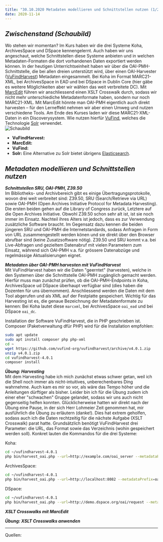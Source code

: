 ```yaml
---
title: "30.10.2020 Metadaten modellieren und Schnittstellen nutzen (1/2)"
date: 2020-11-14
---
```


## *Zwischenstand (Schaubild)*  

Wo stehen wir momentan? Im Kurs haben wir die drei Systeme Koha, ArchivesSpace und DSpace kennengelernt. Auch haben wir uns angeschaut, welche Schnittstellen diese Systeme anbieten und in welchen Metadaten-Formaten die dort vorhandenen Daten exportiert werden können. In der heutigen Unterrichtseinheit haben wir über die OAI-PMH-Schnittstelle, die bei allen dreien unterstützt wird, über einen OAI-Harvester ([VuFindHarvest](https://github.com/vufind-org/vufindharvest)) Metadaten eingesammelt. Bei Koha im Format MARC21-XML, bei ArchivesSpace in EAD und bei DSpace in Dublin Core (hier gäbe es weitere Möglichkeiten aber wir wählen das weit verbreitete DC). Mit [MarcEdit](https://en.wikipedia.org/wiki/MarcEdit) führen wir anschliessend einen XSLT Crosswalk durch, sodass wir nicht mehr unterschiediche Metadatenformate haben, sondern nur noch MARC21-XML. Mit MarcEdit hönnte man OAI-PMH eigentlich auch direkt harvesten – für den Lerneffekt nehmen wir aber einen Umweg und nutzen verschiedene Tools. Am Ende des Kurses laden wir diese MARC21-XML-Daten in ein Discoverysystem. Wie nutzen hierfür [VuFind](https://vufind.org/vufind/), welches die Technologie [Solr](https://en.wikipedia.org/wiki/Apache_Solr) verwendet.  
![Schaubild]({{site.baseurl}}/images/schaubild.png)  
* **VuFindHarvest:** 
* **MarcEdit:** 
* **VuFind:** 
* **Solr:** Eine Alternative zu Solr bietet übrigens [Elasticsearch](https://www.elastic.co/de/what-is/elasticsearch).

## *Metadaten modellieren und Schnittstellen nutzen*

***Schnittstellen SRU, OAI-PMH, Z39.50***  
Im Bibliotheks- und Archivbereich gibt es einige Übertragungsprotokolle, wovon drei weit verbreitet sind: Z39.50, SRU (Search/Retrieve via URL) sowie OAI-PMH (Open Archives Initiative Protocol for Metadata Harvesting). Die ersten beiden gehen auf die Library of Congress zurück, Letztere auf die Open Archives Initiative. Obwohl Z39.50 schon sehr alt ist, ist sie noch immer im Einsatz. Nachteil ihres Alters ist jedoch, dass es zur Verwendung zusätzliche Software braucht. Im Gegensatz dazu kennen die beiden jüngeren SRU und OAI-PMH die Internetstandards, sodass Anfragen in Form von URL zusammengestellt werden könen und sie direkt über den Browser abrufbar sind (keine Zusatzsoftware nötig). Z39.50 und SRU kommt v.a. bei Live-Abfragen und gezieltem Datenabruf mit vielen Parametern zum Einsatz, während sich OAI-PMH v.a. für grössere Datenabzüge und regelmässige Aktualisierungen eignet.

***Metadaten über OAI-PMH harvesten mit VuFindHarvest***  
Mit VuFindHarvest haben wir die Daten "geerntet" (harvesten), welche in den Systemen über die Schnittstelle OAI-PMH zugänglich gemacht werden. Hierfür muss man zunächst prüfen, ob die OAI-PMH-Endpoints in Koha, ArchivesSpace ud DSpace überhaupt verfügbar sind (dies haben die Dozenten für uns übernommen). Anschliessend werden die Daten mit dem Tool abgerufen und als XML auf der Festplatte gespeichert. Wichtig für das Harvesting ist es, die genaue Bezeichnung der Metadatenformate zu kennen: Bei Koha lautet diese `marcxml`, bei ArchivesSpace `oai_ead` und bei DSpace `oai_dc`.

Installation der Software VuFindHarvest, die in PHP geschrieben ist. Composer (Paketverwaltung dfür PHP) wird für die Installation empfohlen:  
```bash
sudo apt update
sudo apt install composer php php-xml
cd ~
wget https://github.com/vufind-org/vufindharvest/archive/v4.0.1.zip
unzip v4.0.1.zip
cd vufindharvest-4.0.1
composer install
```
***Übung: Harvesting***  
Mit dem Harvesting habe ich mich zunächst etwas schwer getan, weil ich die Shell noch immer als nicht-intuitives, unberechenbares Ding wahrnehme. Auch kam es mir so vor, als wäre das Tempo höher und die Anleitungen dürftiger als bisher. Leider bin ich für die Übung zudem ich einer eher "schwachen" Gruppe gelandet, sodass wir uns auch nicht gegenseitig helfen konnten. Glücklicherweise hatten wir direkt nach der Übung eine Pause, in der sich Herr Lohmeier Zeit genommen hat, mir ausführlich die Übung zu erläutern (danke!). Dies hat extrem geholfen, sodass auch ich die Daten rechtzeitig für die nächste Aufgabe (XSLT Crosswalk) parat hatte. Grundsätzlich benötigt VuFindHarvest drei Parameter: die URL, das Format sowie das Verzeichnis (wohin gespeichert werden soll). Konkret lauten die Kommandos für die drei Systeme:

Koha:
```bash
cd ~/vufindharvest-4.0.1
php bin/harvest_oai.php --url=http://example.com/oai_server --metadataPrefix=oai_dc my_target_dir
```
ArchivesSpace:
```bash
cd ~/vufindharvest-4.0.1
php bin/harvest_oai.php --url=http://localhost:8082 --metadataPrefix=oai_ead archivesspace
```
DSpace:
```bash
cd ~/vufindharvest-4.0.1
php bin/harvest_oai.php --url=http://demo.dspace.org/oai/request --metadataPrefix=oai_dc  --set=com_10673_1 dspace
```


***XSLT Crosswalks mit MarcEdit***

***Übung: XSLT Crosswalks anwenden***



---  

Quellen: 
